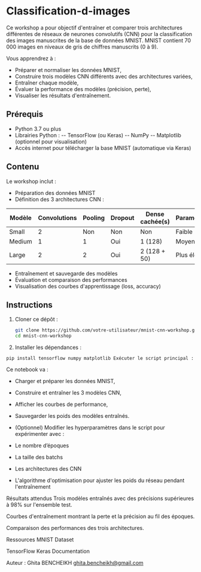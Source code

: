 # Classification-d-images
Ce workshop a pour objectif d'entraîner et comparer trois architectures différentes de réseaux de neurones convolutifs (CNN) pour la classification des images manuscrites de la base de données MNIST. MNIST contient 70 000 images en niveaux de gris de chiffres manuscrits (0 à 9).

Vous apprendrez à :

- Préparer et normaliser les données MNIST,
- Construire trois modèles CNN différents avec des architectures variées,
- Entraîner chaque modèle,
- Évaluer la performance des modèles (précision, perte),
- Visualiser les résultats d'entraînement.

## Prérequis

- Python 3.7 ou plus
- Librairies Python :
  -- TensorFlow (ou Keras)
  -- NumPy
  -- Matplotlib (optionnel pour visualisation)
- Accès internet pour télécharger la base MNIST (automatique via Keras)

## Contenu

Le workshop inclut :

- Préparation des données MNIST
- Définition des 3 architectures CNN :

| Modèle  | Convolutions | Pooling | Dropout | Dense cachée(s)     | Paramètres | Usage pédagogique  |
|---------|--------------|---------|---------|---------------------|------------|--------------------|
| Small   | 2            | Non     | Non     | Non                 | Faible     | Introduction       |
| Medium  | 1            | 1       | Oui     | 1 (128)             | Moyen      | Approfondissement  |
| Large   | 2            | 2       | Oui     | 2 (128 + 50)        | Plus élevé | Expérimentation    |


- Entraînement et sauvegarde des modèles
- Évaluation et comparaison des performances
- Visualisation des courbes d'apprentissage (loss, accuracy)

## Instructions

1. Cloner ce dépôt :
   ```bash
   git clone https://github.com/votre-utilisateur/mnist-cnn-workshop.git
   cd mnist-cnn-workshop

2. Installer les dépendances :

`
pip install tensorflow numpy matplotlib
Exécuter le script principal :
`

Ce notebook va :

- Charger et préparer les données MNIST,

- Construire et entraîner les 3 modèles CNN,

- Afficher les courbes de performance,

- Sauvegarder les poids des modèles entraînés.

- (Optionnel) Modifier les hyperparamètres dans le script pour expérimenter avec :

* Le nombre d’époques

* La taille des batchs

* Les architectures des CNN

* L'algorithme d'optimisation pour ajuster les poids du réseau pendant l'entraînement

Résultats attendus
Trois modèles entraînés avec des précisions supérieures à 98% sur l'ensemble test.

Courbes d'entraînement montrant la perte et la précision au fil des époques.

Comparaison des performances des trois architectures.

Ressources
MNIST Dataset

TensorFlow Keras Documentation

Auteur :
Ghita BENCHEIKH
ghita.bencheikh@gmail.com
